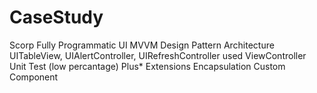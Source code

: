 # CaseStudy
Scorp
Fully Programmatic UI 
MVVM Design Pattern Architecture
UITableView, UIAlertController, UIRefreshController used
ViewController Unit Test (low percantage) Plus*
Extensions
Encapsulation
Custom Component
